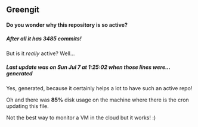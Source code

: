 ## Greengit

#### Do you wonder why this repository is so active?

##### After all it has 3485 commits!

But is it *really* active? Well...

##### Last update was on Sun Jul 7 at 1:25:02 when those lines were... generated

Yes, generated, because it certainly helps a lot to have such an active repo!

Oh and there was **85%** disk usage on the machine
where there is the cron updating this file.

Not the best way to monitor a VM in the cloud but it works! :)
